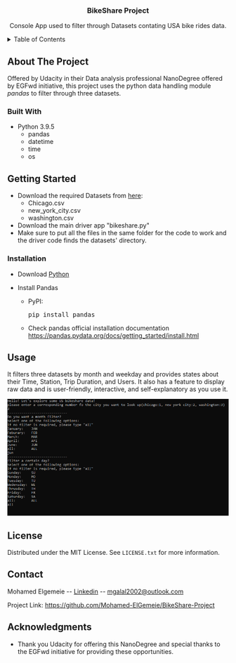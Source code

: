 
<h3 align="center">BikeShare Project</h3>

  <p align="center">
    Console App used to filter through Datasets contating USA bike rides data.
    <br />
</div>


<!-- TABLE OF CONTENTS -->
<details>
  <summary>Table of Contents</summary>
  <ol>
    <li>
      <a href="#about-the-project">About The Project</a>
      <ul>
        <li><a href="#built-with">Built With</a></li>
      </ul>
    </li>
    <li>
      <a href="#getting-started">Getting Started</a>
      <ul>
        <li><a href="#installation">Installation</a></li>
      </ul>
    </li>
    <li><a href="#usage">Usage</a></li>
    <li><a href="#license">License</a></li>
    <li><a href="#contact">Contact</a></li>
    <li><a href="#acknowledgments">Acknowledgments</a></li>
  </ol>
</details>



<!-- ABOUT THE PROJECT -->
## About The Project

Offered by Udacity in their Data analysis professional NanoDegree offered by EGFwd initiative, this project uses the python data handling module *pandas* to filter through three datasets.
 

### Built With

* Python 3.9.5
    * pandas
    * datetime
    * time
    * os




<!-- GETTING STARTED -->
## Getting Started
* Download the required Datasets from [here](https://drive.google.com/drive/folders/1oymI3NmfW2cOw3zV-wJ0zIPXgDwOQ5Ke?usp=sharing):<br>
    * Chicago.csv
    * new_york_city.csv
    * washington.csv
* Download the main driver app "bikeshare.py"
* Make sure to put all the files in the same folder for the code to work  and the driver code finds the datasets' directory.



### Installation

* Download [Python](https://www.python.org/downloads/release/python-395/)

* Install Pandas

    * PyPI: <pre>pip install pandas</pre>
    * Check pandas official installation documentation https://pandas.pydata.org/docs/getting_started/install.html
    
## Usage

It filters three datasets by month and weekday and provides states about their Time, Station, Trip Duration, and Users. It also has a feature to display raw data and is user-friendly, interactive, and self-explanatory as you use it.

![alt text](https://github.com/Mohamed-ElGemeie/BikeShare-Project/blob/main/bike.PNG?raw=True)








<!-- LICENSE -->
## License

Distributed under the MIT License. See `LICENSE.txt` for more information.



<!-- CONTACT -->
## Contact

Mohamed Elgemeie -- [Linkedin](https://www.linkedin.com/in/mohamed-elgemeie/) -- mgalal2002@outlook.com

Project Link: https://github.com/Mohamed-ElGemeie/BikeShare-Project




<!-- ACKNOWLEDGMENTS -->
## Acknowledgments

* Thank you Udacity for offering this NanoDegree and special thanks to the EGFwd initiative for providing these opportunities.

